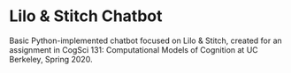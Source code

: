 # Lilo & Stitch Chatbot
Basic Python-implemented chatbot focused on Lilo &amp; Stitch, created for an assignment in CogSci 131: Computational Models of Cognition at UC Berkeley, Spring 2020.
